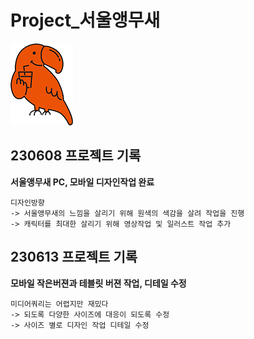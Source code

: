 # Project_서울앵무새
![backgroundEx](./images/parrot.png)


## 230608 프로젝트 기록

__서울앵무새 PC, 모바일 디자인작업 완료__

    디자인방향
    -> 서울앵무새의 느낌을 살리기 위해 원색의 색감을 살려 작업을 진행
    -> 캐릭터를 최대한 살리기 위해 영상작업 및 일러스트 작업 추가


## 230613 프로젝트 기록

__모바일 작은버젼과 테블릿 버젼 작업, 디테일 수정__

    미디어쿼리는 어렵지만 재밌다
    -> 되도록 다양한 사이즈에 대응이 되도록 수정
    -> 사이즈 별로 디자인 작업 디테일 수정